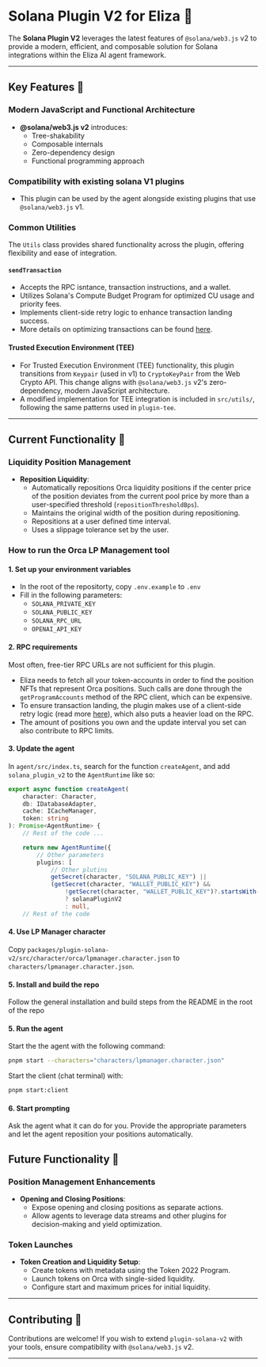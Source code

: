 # Solana Plugin V2 for Eliza 🌟

The **Solana Plugin V2** leverages the latest features of `@solana/web3.js` v2 to provide a modern, efficient, and composable solution for Solana integrations within the Eliza AI agent framework.

---

## Key Features 🚀

### Modern JavaScript and Functional Architecture
- **@solana/web3.js v2** introduces:
  - Tree-shakability
  - Composable internals
  - Zero-dependency design
  - Functional programming approach

### Compatibility with existing solana V1 plugins
- This plugin can be used by the agent alongside existing plugins that use `@solana/web3.js` v1.

### Common Utilities
The `Utils` class provides shared functionality across the plugin, offering flexibility and ease of integration.

#### `sendTransaction`
- Accepts the RPC isntance, transaction instructions, and a wallet.
- Utilizes Solana's Compute Budget Program for optimized CU usage and priority fees.
- Implements client-side retry logic to enhance transaction landing success.
- More details on optimizing transactions can be found [here](https://orca-so.github.io/whirlpools/Whirlpools%20SDKs/Whirlpools/Send%20Transaction).

#### Trusted Execution Environment (TEE)
- For Trusted Execution Environment (TEE) functionality, this plugin transitions from `Keypair` (used in v1) to `CryptoKeyPair` from the Web Crypto API. This change aligns with `@solana/web3.js` v2's zero-dependency, modern JavaScript architecture.
- A modified implementation for TEE integration is included in `src/utils/`, following the same patterns used in `plugin-tee`.

---

## Current Functionality 🎯

### Liquidity Position Management
- **Reposition Liquidity**:
  - Automatically repositions Orca liquidity positions if the center price of the position deviates from the current pool price by more than a user-specified threshold (`repositionThresholdBps`).
  - Maintains the original width of the position during repositioning.
  - Repositions at a user defined time interval.
  - Uses a slippage tolerance set by the user.

### How to run the Orca LP Management tool
#### 1. Set up your environment variables
- In the root of the repositorty, copy `.env.example` to `.env`
- Fill in the following parameters:
  - `SOLANA_PRIVATE_KEY`
  - `SOLANA_PUBLIC_KEY`
  - `SOLANA_RPC_URL`
  - `OPENAI_API_KEY`

#### 2. RPC requirements
Most often, free-tier RPC URLs are not sufficient for this plugin.
- Eliza needs to fetch all your token-accounts in order to find the position NFTs that represent Orca positions. Such calls are done through the `getProgramAccounts` method of the RPC client, which can be expensive.
- To ensure transaction landing, the plugin makes use of a client-side retry logic (read more [here](https://www.helius.dev/blog/how-to-land-transactions-on-solana#how-do-i-land-transactions)), which also puts a heavier load on the RPC.
- The amount of positions you own and the update interval you set can also contribute to RPC limits.

#### 3. Update the agent
In `agent/src/index.ts`, search for the function `createAgent`, and add `solana_plugin_v2` to the `AgentRuntime` like so:
```typescript
export async function createAgent(
    character: Character,
    db: IDatabaseAdapter,
    cache: ICacheManager,
    token: string
): Promise<AgentRuntime> {
    // Rest of the code ...

    return new AgentRuntime({
        // Other parameters
        plugins: [
            // Other plutins
            getSecret(character, "SOLANA_PUBLIC_KEY") ||
            (getSecret(character, "WALLET_PUBLIC_KEY") &&
                !getSecret(character, "WALLET_PUBLIC_KEY")?.startsWith("0x"))
                ? solanaPluginV2
                : null,
    // Rest of the code
```

#### 4. Use LP Manager character
Copy `packages/plugin-solana-v2/src/character/orca/lpmanager.character.json` to `characters/lpmanager.character.json`.

#### 5. Install and build the repo
Follow the general installation and build steps from the README in the root of the repo

#### 5. Run the agent
Start the the agent with the following command:
```sh
pnpm start --characters="characters/lpmanager.character.json"
```

Start the client (chat terminal) with:
```sh
pnpm start:client
```

#### 6. Start prompting
Ask the agent what it can do for you. Provide the appropriate parameters and let the agent reposition your positions automatically.

## Future Functionality 🔮

### Position Management Enhancements
- **Opening and Closing Positions**:
  - Expose opening and closing positions as separate actions.
  - Allow agents to leverage data streams and other plugins for decision-making and yield optimization.

### Token Launches
- **Token Creation and Liquidity Setup**:
  - Create tokens with metadata using the Token 2022 Program.
  - Launch tokens on Orca with single-sided liquidity.
  - Configure start and maximum prices for initial liquidity.

---

## Contributing 🤝
Contributions are welcome! If you wish to extend `plugin-solana-v2` with your tools, ensure compatibility with `@solana/web3.js` v2.

---
